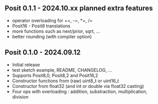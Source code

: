 ## Posit 0.1.1 - 2024.10.xx planned extra features

* operator overloading for +=, -=, *=, /=
* Posit16 - Posit8 translations
* more functions such as next/prior, sqrt, ...
* better rounding (with compiler option)

## Posit 0.1.0 - 2024.09.12

* Initial release
* test sketch example, README, CHANGELOG, ...
* Supports Posit8,0, Posit8,2 and Posit16,2
* Constructor functions from (raw) uint8_t or uint16_t
* Constructor from float32 (and int or double via float32 casting)
* Four ops with overloading : addition, substraction, multiplication, division


 

